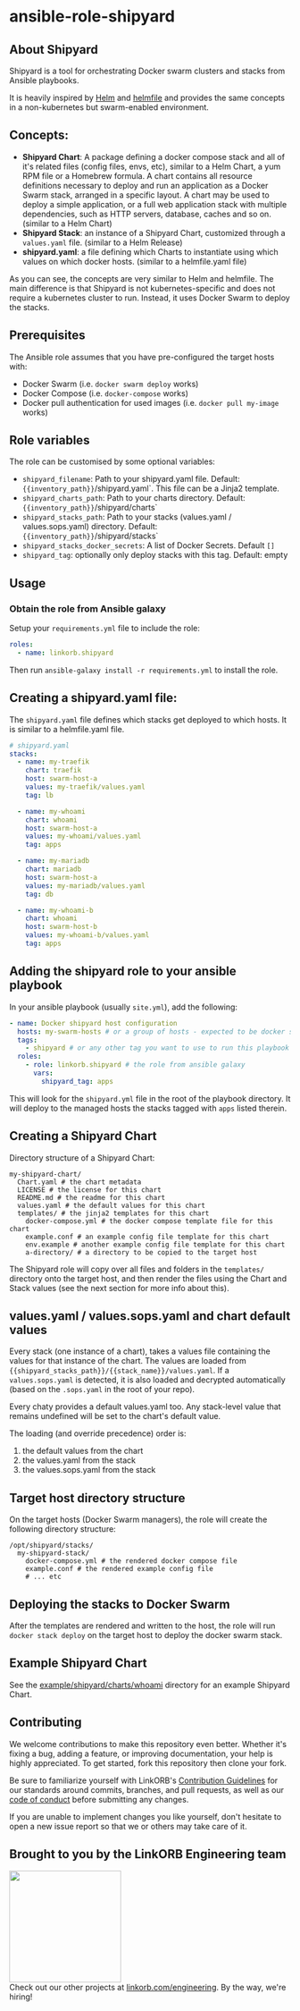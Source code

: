 <!-- Managed by https://github.com/linkorb/repo-ansible. Manual changes will be overwritten. -->
ansible-role-shipyard
============


## About Shipyard

Shipyard is a tool for orchestrating Docker swarm clusters and stacks from Ansible playbooks.

It is heavily inspired by [Helm](https://helm.sh/) and [helmfile](https://github.com/helmfile/helmfile) and provides the same concepts in a non-kubernetes but swarm-enabled environment.

## Concepts:

* **Shipyard Chart**: A package defining a docker compose stack and all of it's related files (config files, envs, etc), similar to a Helm Chart, a yum RPM file or a Homebrew formula. A chart contains all resource definitions necessary to deploy and run an application as a Docker Swarm stack, arranged in a specific layout. A chart may be used to deploy a simple application, or a full web application stack with multiple dependencies, such as HTTP servers, database, caches and so on. (similar to a Helm Chart)
* **Shipyard Stack**: an instance of a Shipyard Chart, customized through a `values.yaml` file. (similar to a Helm Release)
* **shipyard.yaml**: a file defining which Charts to instantiate using which values on which docker hosts. (similar to a helmfile.yaml file)

As you can see, the concepts are very similar to Helm and helmfile. The main difference is that Shipyard is not kubernetes-specific and does not require a kubernetes cluster to run. Instead, it uses Docker Swarm to deploy the stacks.





## Prerequisites

The Ansible role assumes that you have pre-configured the target hosts with:

* Docker Swarm (i.e. `docker swarm deploy` works)
* Docker Compose (i.e. `docker-compose` works)
* Docker pull authentication for used images (i.e. `docker pull my-image` works)

## Role variables

The role can be customised by some optional variables:

* `shipyard_filename`: Path to your shipyard.yaml file. Default: `{{inventory_path}}`/shipyard.yaml`. This
  file can be a Jinja2 template.
* `shipyard_charts_path`: Path to your charts directory. Default: `{{inventory_path}}`/shipyard/charts`
* `shipyard_stacks_path`: Path to your stacks (values.yaml / values.sops.yaml) directory. Default: `{{inventory_path}}`/shipyard/stacks`
* `shipyard_stacks_docker_secrets`: A list of Docker Secrets.  Default `[]`
* `shipyard_tag`: optionally only deploy stacks with this tag. Default: empty
## Usage

### Obtain the role from Ansible galaxy

Setup your `requirements.yml` file to include the role:

```yaml
roles:
  - name: linkorb.shipyard
```

Then run `ansible-galaxy install -r requirements.yml` to install the role.

## Creating a shipyard.yaml file:

The `shipyard.yaml` file defines which stacks get deployed to which hosts. It is similar to a helmfile.yaml file.

```yaml
# shipyard.yaml
stacks:
  - name: my-traefik
    chart: traefik
    host: swarm-host-a
    values: my-traefik/values.yaml
    tag: lb

  - name: my-whoami
    chart: whoami
    host: swarm-host-a
    values: my-whoami/values.yaml
    tag: apps

  - name: my-mariadb
    chart: mariadb
    host: swarm-host-a
    values: my-mariadb/values.yaml
    tag: db

  - name: my-whoami-b
    chart: whoami
    host: swarm-host-b
    values: my-whoami-b/values.yaml
    tag: apps
```

## Adding the shipyard role to your ansible playbook

In your ansible playbook (usually `site.yml`), add the following:

```yaml
- name: Docker shipyard host configuration
  hosts: my-swarm-hosts # or a group of hosts - expected to be docker swarm managers with docker image pull authentication configured
  tags:
    - shipyard # or any other tag you want to use to run this playbook
  roles:
    - role: linkorb.shipyard # the role from ansible galaxy
      vars:
        shipyard_tag: apps
```

This will look for the `shipyard.yml` file in the root of the playbook directory.
It will deploy to the managed hosts the stacks tagged with `apps` listed therein.

## Creating a Shipyard Chart

Directory structure of a Shipyard Chart:

```
my-shipyard-chart/
  Chart.yaml # the chart metadata
  LICENSE # the license for this chart
  README.md # the readme for this chart
  values.yaml # the default values for this chart
  templates/ # the jinja2 templates for this chart
    docker-compose.yml # the docker compose template file for this chart
    example.conf # an example config file template for this chart
    env.example # another example config file template for this chart
    a-directory/ # a directory to be copied to the target host
```

The Shipyard role will copy over all files and folders in the `templates/` directory onto the target host, and then render the files using the Chart and Stack values (see the next section for more info about this).

## values.yaml / values.sops.yaml and chart default values

Every stack (one instance of a chart), takes a values file containing the values for that instance of the chart.
The values are loaded from `{{shipyard_stacks_path}}/{{stack_name}}/values.yaml`. If a `values.sops.yaml` is detected, it is also loaded and decrypted automatically (based on the `.sops.yaml` in the root of your repo).

Every chaty provides a default values.yaml too. Any stack-level value that remains undefined will be set to the chart's default value.

The loading (and override precedence) order is:

1. the default values from the chart
2. the values.yaml from the stack
3. the values.sops.yaml from the stack

## Target host directory structure

On the target hosts (Docker Swarm managers), the role will create the following directory structure:

```
/opt/shipyard/stacks/
  my-shipyard-stack/
    docker-compose.yml # the rendered docker compose file
    example.conf # the rendered example config file
    # ... etc
```

## Deploying the stacks to Docker Swarm

After the templates are rendered and written to the host, the role will run `docker stack deploy` on the target host to deploy the docker swarm stack.

## Example Shipyard Chart

See the [example/shipyard/charts/whoami](example/shipyard/chart/whoami) directory for an example Shipyard Chart.

## Contributing

We welcome contributions to make this repository even better. Whether it's fixing a bug, adding a feature, or improving documentation, your help is highly appreciated. To get started, fork this repository then clone your fork.

Be sure to familiarize yourself with LinkORB's [Contribution Guidelines](/CONTRIBUTING.md) for our standards around commits, branches, and pull requests, as well as our [code of conduct](/CODE_OF_CONDUCT.md) before submitting any changes.

If you are unable to implement changes you like yourself, don't hesitate to open a new issue report so that we or others may take care of it.
## Brought to you by the LinkORB Engineering team

<img src="http://www.linkorb.com/d/meta/tier1/images/linkorbengineering-logo.png" width="200px" /><br />
Check out our other projects at [linkorb.com/engineering](http://www.linkorb.com/engineering).
By the way, we're hiring!

